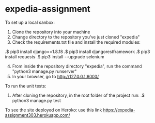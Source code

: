 # expedia-assignment
To set up a local sanbox:
1. Clone the repository into your machine
2. Change directory to the repository you've just cloned "expedia"
3. Check the requirements.txt file and install the required modules:

  .$ pip3 install django==1.8.18
  .$ pip3 install djangorestframework
  .$ pip3 install requests
  .$ pip3 install --upgrade selenium

4. From inside the repository directory "expedia", run the command "python3 manage.py runserver" 
5. In your browser, go to http://127.0.0.1:8000/ 

To run the unit tests:
1. After cloning the repository, in the root folder of the project run:
	.$ python3 manage.py test

To see the site deployed on Heroko:
use this link https://expedia-assignment303.herokuapp.com/
